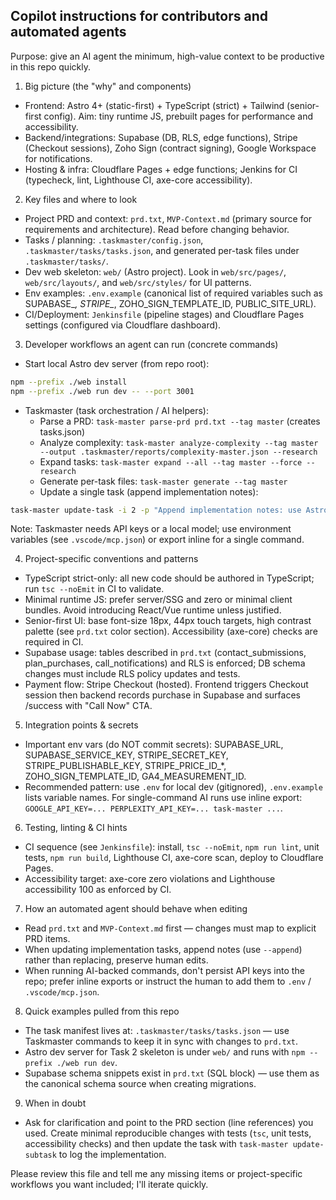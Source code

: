 ## Copilot instructions for contributors and automated agents

Purpose: give an AI agent the minimum, high-value context to be productive in this repo quickly.

1) Big picture (the "why" and components)
- Frontend: Astro 4+ (static-first) + TypeScript (strict) + Tailwind (senior-first config). Aim: tiny runtime JS, prebuilt pages for performance and accessibility.
- Backend/integrations: Supabase (DB, RLS, edge functions), Stripe (Checkout sessions), Zoho Sign (contract signing), Google Workspace for notifications.
- Hosting & infra: Cloudflare Pages + edge functions; Jenkins for CI (typecheck, lint, Lighthouse CI, axe-core accessibility).

2) Key files and where to look
- Project PRD and context: `prd.txt`, `MVP-Context.md` (primary source for requirements and architecture). Read before changing behavior.
- Tasks / planning: `.taskmaster/config.json`, `.taskmaster/tasks/tasks.json`, and generated per-task files under `.taskmaster/tasks/`.
- Dev web skeleton: `web/` (Astro project). Look in `web/src/pages/`, `web/src/layouts/`, and `web/src/styles/` for UI patterns.
- Env examples: `.env.example` (canonical list of required variables such as SUPABASE_*, STRIPE_*, ZOHO_SIGN_TEMPLATE_ID, PUBLIC_SITE_URL).
- CI/Deployment: `Jenkinsfile` (pipeline stages) and Cloudflare Pages settings (configured via Cloudflare dashboard).

3) Developer workflows an agent can run (concrete commands)
- Start local Astro dev server (from repo root):
```bash
npm --prefix ./web install
npm --prefix ./web run dev -- --port 3001
```
- Taskmaster (task orchestration / AI helpers):
  - Parse a PRD: `task-master parse-prd prd.txt --tag master` (creates tasks.json)
  - Analyze complexity: `task-master analyze-complexity --tag master --output .taskmaster/reports/complexity-master.json --research`
  - Expand tasks: `task-master expand --all --tag master --force --research`
  - Generate per-task files: `task-master generate --tag master`
  - Update a single task (append implementation notes):
```bash
task-master update-task -i 2 -p "Append implementation notes: use Astro SSG, supabase client at src/lib/supabase.ts, ensure accessibility" --append --research --tag master
```
Note: Taskmaster needs API keys or a local model; use environment variables (see `.vscode/mcp.json`) or export inline for a single command.

4) Project-specific conventions and patterns
- TypeScript strict-only: all new code should be authored in TypeScript; run `tsc --noEmit` in CI to validate.
- Minimal runtime JS: prefer server/SSG and zero or minimal client bundles. Avoid introducing React/Vue runtime unless justified.
- Senior-first UI: base font-size 18px, 44px touch targets, high contrast palette (see `prd.txt` color section). Accessibility (axe-core) checks are required in CI.
- Supabase usage: tables described in `prd.txt` (contact_submissions, plan_purchases, call_notifications) and RLS is enforced; DB schema changes must include RLS policy updates and tests.
- Payment flow: Stripe Checkout (hosted). Frontend triggers Checkout session then backend records purchase in Supabase and surfaces /success with "Call Now" CTA.

5) Integration points & secrets
- Important env vars (do NOT commit secrets): SUPABASE_URL, SUPABASE_SERVICE_KEY, STRIPE_SECRET_KEY, STRIPE_PUBLISHABLE_KEY, STRIPE_PRICE_ID_*, ZOHO_SIGN_TEMPLATE_ID, GA4_MEASUREMENT_ID.
- Recommended pattern: use `.env` for local dev (gitignored), `.env.example` lists variable names. For single-command AI runs use inline export: `GOOGLE_API_KEY=... PERPLEXITY_API_KEY=... task-master ...`.

6) Testing, linting & CI hints
- CI sequence (see `Jenkinsfile`): install, `tsc --noEmit`, `npm run lint`, unit tests, `npm run build`, Lighthouse CI, axe-core scan, deploy to Cloudflare Pages.
- Accessibility target: axe-core zero violations and Lighthouse accessibility 100 as enforced by CI.

7) How an automated agent should behave when editing
- Read `prd.txt` and `MVP-Context.md` first — changes must map to explicit PRD items.
- When updating implementation tasks, append notes (use `--append`) rather than replacing, preserve human edits.
- When running AI-backed commands, don't persist API keys into the repo; prefer inline exports or instruct the human to add them to `.env` / `.vscode/mcp.json`.

8) Quick examples pulled from this repo
- The task manifest lives at: `.taskmaster/tasks/tasks.json` — use Taskmaster commands to keep it in sync with changes to `prd.txt`.
- Astro dev server for Task 2 skeleton is under `web/` and runs with `npm --prefix ./web run dev`.
- Supabase schema snippets exist in `prd.txt` (SQL block) — use them as the canonical schema source when creating migrations.

9) When in doubt
- Ask for clarification and point to the PRD section (line references) you used. Create minimal reproducible changes with tests (`tsc`, unit tests, accessibility checks) and then update the task with `task-master update-subtask` to log the implementation.

Please review this file and tell me any missing items or project-specific workflows you want included; I'll iterate quickly.

